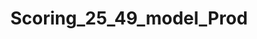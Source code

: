 ---  
schema: Scoring_25_49_model_Prod  
title: Scoring_25_49_model_Prod  
organization: Sample Department  
notes: Used in 0 lineage(s)  
resources:  
  - name: Scoring_25_49_model_Prod 
    url: abfs://system/Scoring_25_49_model_Prod 
    format : parquet  
license: None  
category:
  - Education  
maintainer: User  
maintainer_email: UserMail  
---